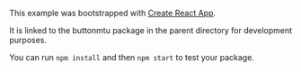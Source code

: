 This example was bootstrapped with [Create React App](https://github.com/facebook/create-react-app).

It is linked to the buttonmtu package in the parent directory for development purposes.

You can run `npm install` and then `npm start` to test your package.
